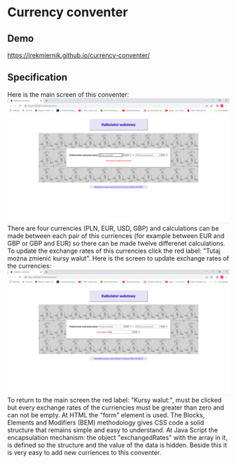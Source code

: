 ﻿# Currency conventer
 ## Demo
 https://irekmiernik.github.io/currency-conventer/
 
 ## Specification
 Here is the main screen of this conventer:
  ![Main screen](images/Main%20screen.png)
 There are four currencies (PLN, EUR, USD, GBP) and calculations can be made between each pair of this curriences (for example between EUR and GBP or GBP and EUR) so there can be made twelve differenet calculations. To update the exchange rates of this currencies click the red label: "Tutaj można zmienić kursy walut". Here is the screen to update exchange rates of the currencies: 
 ![Screen to update exchange rates](images/Screen%20to%20update%20exchange%20rates.png)
 To return to the main screen the red label: "Kursy walut:", must be clicked but every exchange rates of the curriencies must be greater than zero and can not be empty.
 At HTML the "form" element is used. The Blocks, Elements and Modifiers (BEM) methodology gives CSS code a solid structure that remains simple and easy to understand. At Java Script the encapsulation mechanism: the object "exchangedRates" with the array in it, is defined so the structure and the value of the data is hidden. Beside this it is very easy to add new curriences to this conventer. 
